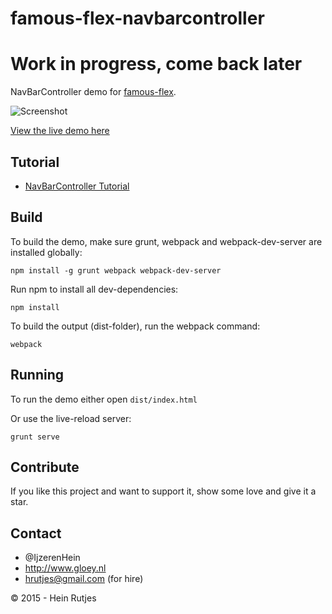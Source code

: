 famous-flex-navbarcontroller
==========

# Work in progress, come back later

NavBarController demo for [famous-flex](https://github.com/IjzerenHein/famous-flex).

![Screenshot](screenshot.gif)


[View the live demo here](https://rawgit.com/IjzerenHein/famous-flex-navbarcontroller/master/dist/index.html)


## Tutorial

-   [NavBarController Tutorial](./tutorial/NavBarController.md)


## Build

To build the demo, make sure grunt, webpack and webpack-dev-server are installed globally:

```
npm install -g grunt webpack webpack-dev-server
```

Run npm to install all dev-dependencies:

```
npm install
```

To build the output (dist-folder), run the webpack command:

```
webpack
```


## Running

To run the demo either open `dist/index.html`

Or use the live-reload server:

```
grunt serve
```


## Contribute

If you like this project and want to support it, show some love
and give it a star.


## Contact
-   @IjzerenHein
-   http://www.gloey.nl
-   hrutjes@gmail.com (for hire)

© 2015 - Hein Rutjes
